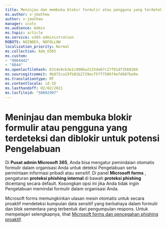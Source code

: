 ```yaml
---
title: Meninjau dan membuka blokir formulir atau pengguna yang terdeteksi dan diblokir untuk potensi Pengelabuan
ms.author: v-jmathew
author: v-jmathew
manager: scotv
ms.audience: Admin
ms.topic: article
ms.service: o365-administration
ROBOTS: NOINDEX, NOFOLLOW
localization_priority: Normal
ms.collection: Adm_O365
ms.custom:
- "9004442"
- "8044"
ms.openlocfilehash: 6314e9cb3e1c0906a2125de87c27f91df3560104
ms.sourcegitcommit: 9b8f2ca19fb81b2729ecf5ff7586f4e7d607ba9a
ms.translationtype: MT
ms.contentlocale: id-ID
ms.lasthandoff: 02/02/2021
ms.locfileid: "50092997"
---
```

# <a name="review-and-unblock-forms-or-users-detected-and-blocked-for-potential-phishing"></a>Meninjau dan membuka blokir formulir atau pengguna yang terdeteksi dan diblokir untuk potensi Pengelabuan

Di **Pusat admin Microsoft 365**, Anda bisa mengatur pemindaian otomatis formulir dalam organisasi Anda untuk deteksi Pengelabuan serta permintaan informasi pribadi atau sensitif. Di panel **Microsoft forms** , pengaturan **proteksi phishing internal** di bawah **proteksi phishing** dicentang secara default. Kosongkan opsi ini jika Anda tidak ingin Pengelabuan memindai formulir dalam organisasi Anda.

Microsoft forms memungkinkan ulasan mesin otomatis untuk secara proaktif mendeteksi kumpulan data sensitif yang berbahaya dalam formulir dan blok sementara yang terbentuk dari pengumpulan respons. Untuk mempelajari selengkapnya, lihat [Microsoft forms dan pencegahan phishing proaktif](https://support.microsoft.com/office/microsoft-forms-and-proactive-phishing-prevention-b3950a20-296d-4e8e-96f5-594ced998a90).
